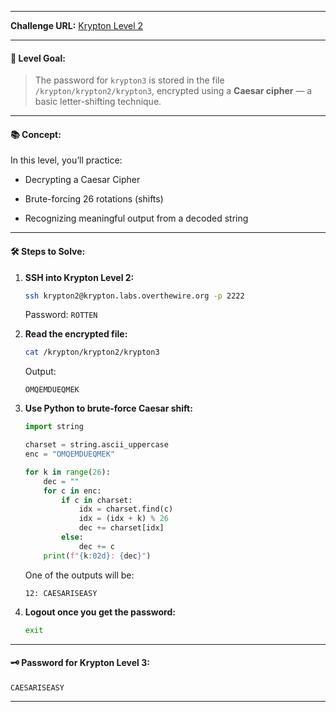 
---
**Challenge URL:** [Krypton Level 2](https://overthewire.org/wargames/krypton/krypton2.html)

---

#### 🎯 Level Goal:

> The password for `krypton3` is stored in the file `/krypton/krypton2/krypton3`, encrypted using a **Caesar cipher** — a basic letter-shifting technique.

---

#### 📚 Concept:

In this level, you’ll practice:

- Decrypting a Caesar Cipher
    
- Brute-forcing 26 rotations (shifts)
    
- Recognizing meaningful output from a decoded string
    

---

#### 🛠️ Steps to Solve:

1. **SSH into Krypton Level 2:**
    
    ```bash
    ssh krypton2@krypton.labs.overthewire.org -p 2222
    ```
    
    Password: `ROTTEN`
    
2. **Read the encrypted file:**
    
    ```bash
    cat /krypton/krypton2/krypton3
    ```
    
    Output:
    
    ```
    OMQEMDUEQMEK
    ```
    
3. **Use Python to brute-force Caesar shift:**
    
    ```python
    import string
    
    charset = string.ascii_uppercase
    enc = "OMQEMDUEQMEK"
    
    for k in range(26):
        dec = ""
        for c in enc:
            if c in charset:
                idx = charset.find(c)
                idx = (idx + k) % 26
                dec += charset[idx]
            else:
                dec += c
        print(f"{k:02d}: {dec}")
    ```
    
    One of the outputs will be:
    
    ```
    12: CAESARISEASY
    ```
    
4. **Logout once you get the password:**
    
    ```bash
    exit
    ```
    

---

#### 🗝️ Password for Krypton Level 3:

```
CAESARISEASY
```

---
